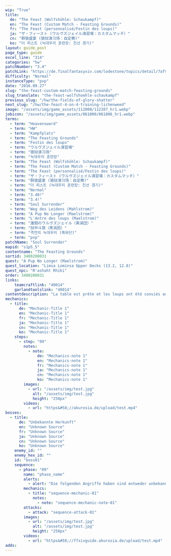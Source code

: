 ```yaml
---
wip: "True"
title:
  de: "The Feast (Wolfshöhle: Schaukampf)"
  en: "The Feast (Custom Match - Feasting Grounds)"
  fr: "The Feast (personnalisé/Festin des loups)"
  ja: "ザ・フィースト (ウルヴズジェイル演習場：カスタムマッチ）"
  cn: "群狼盛宴 (狼狱演习场：自定赛)"
  ko: "더 피스트 (늑대우리 훈련장: 친선 경기)"
layout: guide_post
page_type: guide
excel_line: "314"
categories: "hw"
patchNumber: "3.4"
patchLink: "https://de.finalfantasyxiv.com/lodestone/topics/detail/7af9ad2cc7db28ff042e273289f70c963b448bfa"
difficulty: "Normal"
instanceType: "pvp"
date: "2016.09.27"
slug: "the-feast-custom-match-feasting-grounds"
slug_translate: "the-feast-wolfshoehle-schaukampf"
previous_slug: "/hw/the-fields-of-glory-shatter"
next_slug: "/hw/the-feast-4-on-4-training-lichenweed"
image: "/assets/img/game_assets/112000/112287_hr1.webp"
jobicon: "/assets/img/game_assets/061000/061806_hr1.webp"
terms:
  - term: "Heavensward"
  - term: "HW"
  - term: "Kampfplatz"
  - term: "The Feasting Grounds"
  - term: "Festin des loups"
  - term: "ウルヴズジェイル演習場"
  - term: "狼狱演习场"
  - term: "늑대우리 훈련장"
  - term: "The Feast (Wolfshöhle: Schaukampf)"
  - term: "The Feast (Custom Match - Feasting Grounds)"
  - term: "The Feast (personnalisé/Festin des loups)"
  - term: "ザ・フィースト (ウルヴズジェイル演習場：カスタムマッチ）"
  - term: "群狼盛宴 (狼狱演习场：自定赛)"
  - term: "더 피스트 (늑대우리 훈련장: 친선 경기)"
  - term: "Normal"
  - term: "3.40!"
  - term: "3.4!"
  - term: "Soul Surrender"
  - term: "Weg des Leidens (Mahlstrom)"
  - term: "A Pup No Longer (Maelstrom)"
  - term: "L'Antre des loups (Maelstrom)"
  - term: "激闘のウルヴズジェイル（黒渦団）"
  - term: "狱中斗狼（黑涡团）"
  - term: "격전의 늑대우리 (흑와단)"
  - term: "pvp"
patchName: "Soul Surrender"
mapid: "s1p5_5"
contentname: "The Feasting Grounds"
sortid: 3400200031
quest: "A Pup No Longer (Maelstrom)"
quest_location: "Limsa Lominsa Upper Decks (13.2, 12.8)"
quest_npc: "R'ashaht Rhiki"
order: 3400200031
links:
    teamcraftlink: "40014"
    garlandtoolslink: "40014"
contentdescription: "La table est prête et les loups ont été conviés au festin! Dévorerez-vous vos adversaires... ou serez-vous leur proie? Seules les bêtes les plus sauvages ont été invitées à ce banquet de chair et de sang. Alors acérez vos crocs et vos griffes et préparez-vous à vous repaître du cadavre de vos ennemis! Faites-en de la charpie, dépecez-les et érigez votre trône de chasseur avec leurs os!"
mechanics:
  - title:
      de: "Mechanic-Title 1"
      en: "Mechanic-Title 1"
      fr: "Mechanic-Title 1"
      ja: "Mechanic-Title 1"
      cn: "Mechanic-Title 1"
      ko: "Mechanic-Title 1"
    steps:
      - step: "09"
        notes:
          - note:
              de: "Mechanics-note 1"
              en: "Mechanics-note 1"
              fr: "Mechanics-note 1"
              ja: "Mechanics-note 1"
              cn: "Mechanics-note 1"
              ko: "Mechanics-note 1"
        images:
          - url: "/assets/img/test.jpg"
            alt: "/assets/img/test.jpg"
            height: "250px"
        videos:
          - url: "https&#58;//akurosia.de/upload/test.mp4"
bosses:
  - title:
      de: "Unbekannte Herkunft"
      en: "Unknown Source"
      fr: "Unknown Source"
      ja: "Unknown Source"
      cn: "Unknown Source"
      ko: "Unknown Source"
    enemy_id: ""
    enemy_hex_id: ""
    id: "boss01"
    sequence:
      - phase: "09"
        name: "phase_name"
        alerts:
          - alert: "Die folgenden Angriffe haben sind entweder unbekannt oder haben keine klare Herkunft"
        mechanics:
          - title: "sequence-mechanic-01"
            notes:
              - note: "sequence-mechanic-note-01"
        attacks:
          - attack: "sequence-attack-01"
        images:
          - url: "/assets/img/test.jpg"
            alt: "/assets/img/test.jpg"
            height: "250px"
        videos:
          - url: "https&#58;//ffxivguide.akurosia.de/upload/test.mp4"
adds:
---
```

